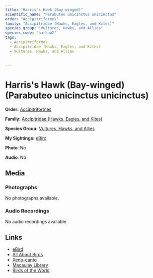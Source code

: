 ```yaml
---
title: "Harris's Hawk (Bay-winged)"
scientific_name: "Parabuteo unicinctus unicinctus"
order: "Accipitriformes"
family: "Accipitridae (Hawks, Eagles, and Kites)"
species_group: "Vultures, Hawks, and Allies"
species_code: "harhaw2"
tags: 
  - Accipitriformes
  - Accipitridae (Hawks, Eagles, and Kites)
  - Vultures, Hawks, and Allies
  
  
---
```


# Harris's Hawk (Bay-winged) (Parabuteo unicinctus unicinctus)

**Order:** [Accipitriformes](/tags/accipitriformes)

**Family:** [Accipitridae (Hawks, Eagles, and Kites)](/tags/accipitridae-hawks-eagles-and-kites)

**Species Group:** [Vultures, Hawks, and Allies](/tags/vultures-hawks-and-allies)

**My Sightings:** [eBird](https://ebird.org/lifelist?r=world&time=life&spp=harhaw2)

**Photo**: No 

**Audio**: No

## Media
### Photographs
No photographs available.

### Audio Recordings
No audio recordings available.

## Links
* [eBird](https://ebird.org/species/harhaw2) 
* [All About Birds](https://www.allaboutbirds.org/guide/harhaw2) 
* [Xeno-canto](https://www.xeno-canto.org/species/parabuteo-unicinctus-unicinctus) 
* [Macaulay Library](https://search.macaulaylibrary.org/catalog?taxonCode=harhaw2&sort=rating_rank_desc)
* [Birds of the World](https://birdsoftheworld.org/bow/species/harhaw2)
